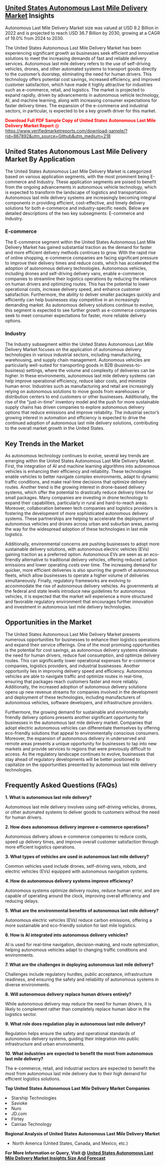 <h2><a href="https://www.verifiedmarketreports.com/download-sample/?rid=867892&amp;utm_source=Github&amp;utm_medium=218" target="_blank">United States Autonomous Last Mile Delivery Market</a> Insights</h2><p>Autonomous Last Mile Delivery Market size was valued at USD 9.2 Billion in 2022 and is projected to reach USD 36.7 Billion by 2030, growing at a CAGR of 19.0% from 2024 to 2030.</p><p><p>The United States Autonomous Last Mile Delivery Market has been experiencing significant growth as businesses seek efficient and innovative solutions to meet the increasing demands of fast and reliable delivery services. Autonomous last mile delivery refers to the use of self-driving vehicles, drones, and other automated systems to transport goods directly to the customer’s doorstep, eliminating the need for human drivers. This technology offers potential cost savings, increased efficiency, and improved customer satisfaction, which have made it highly attractive for industries such as e-commerce, retail, and logistics. The market is projected to expand rapidly, driven by advancements in autonomous vehicle technology, AI, and machine learning, along with increasing consumer expectations for faster delivery times. The expansion of the e-commerce and industrial sectors, in particular, is expected to be a key growth driver for this market. <p><span class=""><span style="color: #ff0000;"><strong>Download Full PDF Sample Copy of United States Autonomous Last Mile Delivery Market Report</strong> @ </span><a href="https://www.verifiedmarketreports.com/download-sample/?rid=867892&amp;utm_source=Github&amp;utm_medium=218" target="_blank">https://www.verifiedmarketreports.com/download-sample/?rid=867892&amp;utm_source=Github&amp;utm_medium=218</a></span></p> </p> <h2>United States Autonomous Last Mile Delivery Market By Application</h2> <p>The United States Autonomous Last Mile Delivery Market is categorized based on various application segments, with the most prominent being E-commerce and Industry. These application segments are poised to benefit from the ongoing advancements in autonomous vehicle technology, which is expected to transform the landscape of logistics and transportation. Autonomous last mile delivery systems are increasingly becoming integral components in providing efficient, cost-effective, and timely delivery solutions for both e-commerce and industry-specific needs. Below are detailed descriptions of the two key subsegments: E-commerce and Industry.</p> <h3>E-commerce</h3> <p>The E-commerce segment within the United States Autonomous Last Mile Delivery Market has gained substantial traction as the demand for faster and more efficient delivery methods continues to grow. With the rapid rise of online shopping, e-commerce companies are facing significant pressure to improve their delivery times and reduce costs, which has accelerated the adoption of autonomous delivery technologies. Autonomous vehicles, including drones and self-driving delivery vans, enable e-commerce companies to streamline their logistics operations by reducing the reliance on human drivers and optimizing routes. This has the potential to lower operational costs, increase delivery speed, and enhance customer satisfaction. Furthermore, the ability to deliver smaller packages quickly and efficiently can help businesses stay competitive in an increasingly demanding market. As autonomous delivery solutions continue to evolve, this segment is expected to see further growth as e-commerce companies seek to meet consumer expectations for faster, more reliable delivery options.</p> <h3>Industry</h3> <p>The Industry subsegment within the United States Autonomous Last Mile Delivery Market focuses on the application of autonomous delivery technologies in various industrial sectors, including manufacturing, warehousing, and supply chain management. Autonomous vehicles are particularly well-suited for transporting goods in B2B (business-to-business) settings, where the volume and complexity of deliveries can be higher. In these environments, autonomous last mile delivery systems can help improve operational efficiency, reduce labor costs, and minimize human error. Industries such as manufacturing and retail are increasingly relying on autonomous solutions to move goods from warehouses or distribution centers to end customers or other businesses. Additionally, the rise of the "just-in-time" inventory model and the push for more sustainable supply chains has driven companies to explore autonomous delivery options that reduce emissions and improve reliability. The industrial sector’s growing interest in automation and efficiency is expected to drive the continued adoption of autonomous last mile delivery solutions, contributing to the overall market growth in the United States.</p> <h2>Key Trends in the Market</h2> <p>As autonomous technology continues to evolve, several key trends are emerging within the United States Autonomous Last Mile Delivery Market. First, the integration of AI and machine learning algorithms into autonomous vehicles is enhancing their efficiency and reliability. These technologies enable vehicles to better navigate complex environments, adapt to dynamic traffic conditions, and make real-time decisions that optimize delivery routes. Another trend is the growing interest in drone-based delivery systems, which offer the potential to drastically reduce delivery times for small packages. Many companies are investing in drone technology to expand their capabilities, particularly in rural and hard-to-reach areas. Moreover, collaboration between tech companies and logistics providers is fostering the development of more sophisticated autonomous delivery systems. These partnerships are helping to accelerate the deployment of autonomous vehicles and drones across urban and suburban areas, paving the way for the widespread adoption of these technologies in last mile logistics.</p> <p>Additionally, environmental concerns are pushing businesses to adopt more sustainable delivery solutions, with autonomous electric vehicles (EVs) gaining traction as a preferred option. Autonomous EVs are seen as an eco-friendly alternative to traditional delivery vehicles, offering reduced carbon emissions and lower operating costs over time. The increasing demand for quicker, more efficient deliveries is also spurring the growth of autonomous fleets, which allow businesses to operate a higher volume of deliveries simultaneously. Finally, regulatory frameworks are evolving to accommodate the rise of autonomous delivery vehicles. As governments at the federal and state levels introduce new guidelines for autonomous vehicles, it is expected that the market will experience a more structured and favorable regulatory environment that encourages further innovation and investment in autonomous last mile delivery technologies.</p> <h2>Opportunities in the Market</h2> <p>The United States Autonomous Last Mile Delivery Market presents numerous opportunities for businesses to enhance their logistics operations and expand their service offerings. One of the most promising opportunities is the potential for cost savings, as autonomous delivery systems eliminate the need for human drivers, reduce fuel consumption, and optimize delivery routes. This can significantly lower operational expenses for e-commerce companies, logistics providers, and industrial businesses. Another opportunity lies in improving delivery speed and efficiency. Autonomous vehicles are able to navigate traffic and optimize routes in real-time, ensuring that packages reach customers faster and more reliably. Additionally, the increased adoption of autonomous delivery solutions opens up new revenue streams for companies involved in the development and deployment of these technologies, including manufacturers of autonomous vehicles, software developers, and infrastructure providers.</p> <p>Furthermore, the growing demand for sustainable and environmentally friendly delivery options presents another significant opportunity for businesses in the autonomous last mile delivery market. Companies that adopt electric autonomous vehicles can differentiate themselves by offering eco-friendly solutions that appeal to environmentally conscious consumers. Moreover, the expansion of autonomous delivery in underserved and remote areas presents a unique opportunity for businesses to tap into new markets and provide services to regions that were previously difficult to access. As the regulatory landscape continues to evolve, businesses that stay ahead of regulatory developments will be better positioned to capitalize on the opportunities presented by autonomous last mile delivery technologies.</p> <h2>Frequently Asked Questions (FAQs)</h2> <p><strong>1. What is autonomous last mile delivery?</strong></p> <p>Autonomous last mile delivery involves using self-driving vehicles, drones, or other automated systems to deliver goods to customers without the need for human drivers.</p> <p><strong>2. How does autonomous delivery improve e-commerce operations?</strong></p> <p>Autonomous delivery allows e-commerce companies to reduce costs, speed up delivery times, and improve overall customer satisfaction through more efficient logistics operations.</p> <p><strong>3. What types of vehicles are used in autonomous last mile delivery?</strong></p> <p>Common vehicles used include drones, self-driving vans, robots, and electric vehicles (EVs) equipped with autonomous navigation systems.</p> <p><strong>4. How do autonomous delivery systems improve efficiency?</strong></p> <p>Autonomous systems optimize delivery routes, reduce human error, and are capable of operating around the clock, improving overall efficiency and reducing delays.</p> <p><strong>5. What are the environmental benefits of autonomous last mile delivery?</strong></p> <p>Autonomous electric vehicles (EVs) reduce carbon emissions, offering a more sustainable and eco-friendly solution for last mile logistics.</p> <p><strong>6. How is AI integrated into autonomous delivery vehicles?</strong></p> <p>AI is used for real-time navigation, decision-making, and route optimization, helping autonomous vehicles adapt to changing traffic conditions and environments.</p> <p><strong>7. What are the challenges in deploying autonomous last mile delivery?</strong></p> <p>Challenges include regulatory hurdles, public acceptance, infrastructure readiness, and ensuring the safety and reliability of autonomous systems in diverse environments.</p> <p><strong>8. Will autonomous delivery replace human drivers entirely?</strong></p> <p>While autonomous delivery may reduce the need for human drivers, it is likely to complement rather than completely replace human labor in the logistics sector.</p> <p><strong>9. What role does regulation play in autonomous last mile delivery?</strong></p> <p>Regulation helps ensure the safety and operational standards of autonomous delivery systems, guiding their integration into public infrastructure and urban environments.</p> <p><strong>10. What industries are expected to benefit the most from autonomous last mile delivery?</strong></p> <p>The e-commerce, retail, and industrial sectors are expected to benefit the most from autonomous last mile delivery due to their high demand for efficient logistics solutions.</p> </p><p><strong>Top United States Autonomous Last Mile Delivery Market Companies</strong></p><div data-test-id=""><p><li>Starship Technologies</li><li> Savioke</li><li> Nuro</li><li> JD.com</li><li> Flirtey</li><li> Cainiao Technology</li></p><div><strong>Regional Analysis of&nbsp;United States Autonomous Last Mile Delivery Market</strong></div><ul><li dir="ltr"><p dir="ltr">North America&nbsp;(United States, Canada, and Mexico, etc.)</p></li></ul><p><strong>For More Information or Query, Visit @&nbsp;</strong><strong><a href="https://www.verifiedmarketreports.com/product/autonomous-last-mile-delivery-market/?utm_source=Github&amp;utm_medium=218" target="_blank">United States Autonomous Last Mile Delivery Market Insights Size And Forecast</a></strong></p></div>
